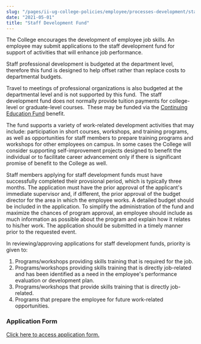 ```yaml
---
slug: "/pages/ii-ug-college-policies/employee/processes-development/staff-dev-funds"
date: "2021-05-01"
title: "Staff Development Fund"
---
```


The College encourages the development of employee job skills. An employee may submit applications to the staff development fund for support of activities that will enhance job performance.

Staff professional development is budgeted at the department level, therefore this fund is designed to help offset rather than replace costs to departmental budgets.

Travel to meetings of professional organizations is also budgeted at the departmental level and is not supported by this fund.  The staff development fund does not normally provide tuition payments for college-level or graduate-level courses.  These may be funded via the [Continuing Education Fund](https://www.middlebury.edu/offices/business/hr/Learninganddevelopment/classesforcontinuinged) benefit.

The fund supports a variety of work-related development activities that may include: participation in short courses, workshops, and training programs, as well as opportunities for staff members to prepare training programs and workshops for other employees on campus. In some cases the College will consider supporting self-improvement projects designed to benefit the individual or to facilitate career advancement only if there is significant promise of benefit to the College as well.

Staff members applying for staff development funds must have successfully completed their provsional period, which is typically three months. The application must have the prior approval of the applicant's immediate supervisor and, if different, the prior approval of the budget director for the area in which the employee works. A detailed budget should be included in the application. To simplify the administration of the fund and maximize the chances of program approval, an employee should include as much information as possible about the program and explain how it relates to his/her work. The application should be submitted in a timely manner prior to the requested event.

In reviewing/approving applications for staff development funds, priority is given to:

1.  Programs/workshops providing skills training that is required for the job.
2.  Programs/workshops providing skills training that is directly job-related and has been identified as a need in the employee's performance evaluation or development plan.
3.  Programs/workshops that provide skills training that is directly job-related.
4.  Programs that prepare the employee for future work-related opportunities.

### Application Form

[Click here to access application form.](https://www.middlebury.edu/media/view/180621/original/Staff_Dev._Fund_App.pdf)
